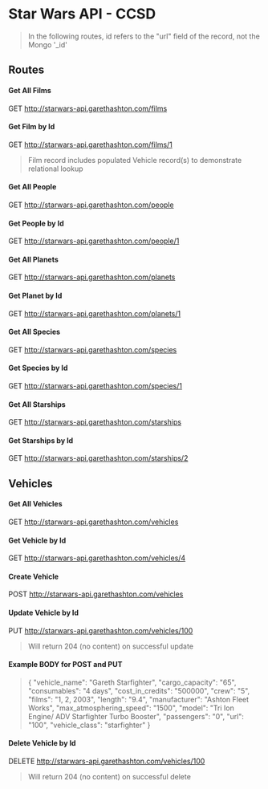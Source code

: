 # Star Wars API - CCSD

> In the following routes, id refers to the "url" field of the record, not the Mongo '_id'

## Routes

#### Get All Films
GET http://starwars-api.garethashton.com/films

#### Get Film by Id
GET http://starwars-api.garethashton.com/films/1

> Film record includes populated Vehicle record(s) to demonstrate relational lookup

#### Get All People
GET http://starwars-api.garethashton.com/people

#### Get People by Id
GET http://starwars-api.garethashton.com/people/1

#### Get All Planets
GET http://starwars-api.garethashton.com/planets

#### Get Planet by Id
GET http://starwars-api.garethashton.com/planets/1

#### Get All Species
GET http://starwars-api.garethashton.com/species

#### Get Species by Id
GET http://starwars-api.garethashton.com/species/1

#### Get All Starships
GET http://starwars-api.garethashton.com/starships

#### Get Starships by Id
GET http://starwars-api.garethashton.com/starships/2

## Vehicles

#### Get All Vehicles
GET http://starwars-api.garethashton.com/vehicles

#### Get Vehicle by Id
GET http://starwars-api.garethashton.com/vehicles/4

#### Create Vehicle
POST http://starwars-api.garethashton.com/vehicles

#### Update Vehicle by Id
PUT http://starwars-api.garethashton.com/vehicles/100

> Will return 204 (no content) on successful update

#### Example BODY for POST and PUT
> {
		"vehicle_name": "Gareth Starfighter",
		"cargo_capacity": "65",
		"consumables": "4 days",
		"cost_in_credits": "500000",
		"crew": "5",
		"films": "1, 2, 2003",
		"length": "9.4",
		"manufacturer": "Ashton Fleet Works",
		"max_atmosphering_speed": "1500",
		"model": "Tri Ion Engine/ ADV Starfighter Turbo Booster",
		"passengers": "0",
		"url": "100",
		"vehicle_class": "starfighter"
}

#### Delete Vehicle by Id
DELETE http://starwars-api.garethashton.com/vehicles/100

> Will return 204 (no content) on successful delete



